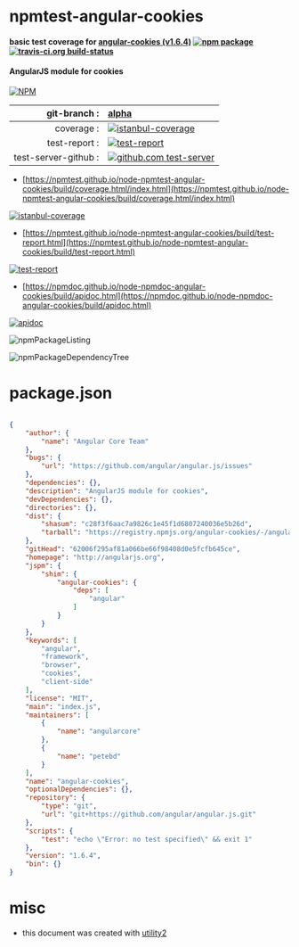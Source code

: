 # npmtest-angular-cookies

#### basic test coverage for  [angular-cookies (v1.6.4)](http://angularjs.org)  [![npm package](https://img.shields.io/npm/v/npmtest-angular-cookies.svg?style=flat-square)](https://www.npmjs.org/package/npmtest-angular-cookies) [![travis-ci.org build-status](https://api.travis-ci.org/npmtest/node-npmtest-angular-cookies.svg)](https://travis-ci.org/npmtest/node-npmtest-angular-cookies)

#### AngularJS module for cookies

[![NPM](https://nodei.co/npm/angular-cookies.png?downloads=true&downloadRank=true&stars=true)](https://www.npmjs.com/package/angular-cookies)

| git-branch : | [alpha](https://github.com/npmtest/node-npmtest-angular-cookies/tree/alpha)|
|--:|:--|
| coverage : | [![istanbul-coverage](https://npmtest.github.io/node-npmtest-angular-cookies/build/coverage.badge.svg)](https://npmtest.github.io/node-npmtest-angular-cookies/build/coverage.html/index.html)|
| test-report : | [![test-report](https://npmtest.github.io/node-npmtest-angular-cookies/build/test-report.badge.svg)](https://npmtest.github.io/node-npmtest-angular-cookies/build/test-report.html)|
| test-server-github : | [![github.com test-server](https://npmtest.github.io/node-npmtest-angular-cookies/GitHub-Mark-32px.png)](https://npmtest.github.io/node-npmtest-angular-cookies/build/app/index.html) | | build-artifacts : | [![build-artifacts](https://npmtest.github.io/node-npmtest-angular-cookies/glyphicons_144_folder_open.png)](https://github.com/npmtest/node-npmtest-angular-cookies/tree/gh-pages/build)|

- [https://npmtest.github.io/node-npmtest-angular-cookies/build/coverage.html/index.html](https://npmtest.github.io/node-npmtest-angular-cookies/build/coverage.html/index.html)

[![istanbul-coverage](https://npmtest.github.io/node-npmtest-angular-cookies/build/screenCapture.buildCi.browser.%252Ftmp%252Fbuild%252Fcoverage.lib.html.png)](https://npmtest.github.io/node-npmtest-angular-cookies/build/coverage.html/index.html)

- [https://npmtest.github.io/node-npmtest-angular-cookies/build/test-report.html](https://npmtest.github.io/node-npmtest-angular-cookies/build/test-report.html)

[![test-report](https://npmtest.github.io/node-npmtest-angular-cookies/build/screenCapture.buildCi.browser.%252Ftmp%252Fbuild%252Ftest-report.html.png)](https://npmtest.github.io/node-npmtest-angular-cookies/build/test-report.html)

- [https://npmdoc.github.io/node-npmdoc-angular-cookies/build/apidoc.html](https://npmdoc.github.io/node-npmdoc-angular-cookies/build/apidoc.html)

[![apidoc](https://npmdoc.github.io/node-npmdoc-angular-cookies/build/screenCapture.buildCi.browser.%252Ftmp%252Fbuild%252Fapidoc.html.png)](https://npmdoc.github.io/node-npmdoc-angular-cookies/build/apidoc.html)

![npmPackageListing](https://npmtest.github.io/node-npmtest-angular-cookies/build/screenCapture.npmPackageListing.svg)

![npmPackageDependencyTree](https://npmtest.github.io/node-npmtest-angular-cookies/build/screenCapture.npmPackageDependencyTree.svg)



# package.json

```json

{
    "author": {
        "name": "Angular Core Team"
    },
    "bugs": {
        "url": "https://github.com/angular/angular.js/issues"
    },
    "dependencies": {},
    "description": "AngularJS module for cookies",
    "devDependencies": {},
    "directories": {},
    "dist": {
        "shasum": "c28f3f6aac7a9826c1e45f1d6807240036e5b26d",
        "tarball": "https://registry.npmjs.org/angular-cookies/-/angular-cookies-1.6.4.tgz"
    },
    "gitHead": "62006f295af81a066be66f98408d0e5fcfb645ce",
    "homepage": "http://angularjs.org",
    "jspm": {
        "shim": {
            "angular-cookies": {
                "deps": [
                    "angular"
                ]
            }
        }
    },
    "keywords": [
        "angular",
        "framework",
        "browser",
        "cookies",
        "client-side"
    ],
    "license": "MIT",
    "main": "index.js",
    "maintainers": [
        {
            "name": "angularcore"
        },
        {
            "name": "petebd"
        }
    ],
    "name": "angular-cookies",
    "optionalDependencies": {},
    "repository": {
        "type": "git",
        "url": "git+https://github.com/angular/angular.js.git"
    },
    "scripts": {
        "test": "echo \"Error: no test specified\" && exit 1"
    },
    "version": "1.6.4",
    "bin": {}
}
```



# misc
- this document was created with [utility2](https://github.com/kaizhu256/node-utility2)
